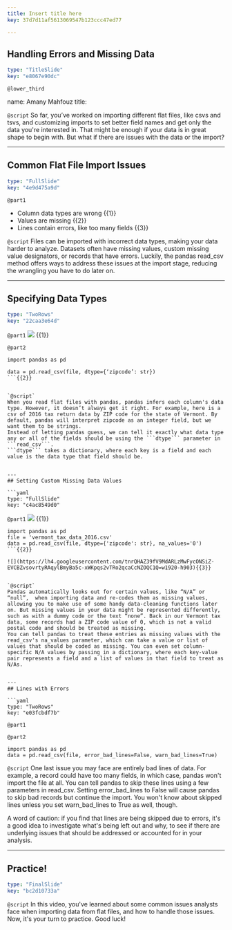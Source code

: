 ```yaml
---
title: Insert title here
key: 37d7d11af5613069547b123ccc47ed77

---
```

## Handling Errors and Missing Data

```yaml
type: "TitleSlide"
key: "e8067e90dc"
```

`@lower_third`

name: Amany Mahfouz
title:  


`@script`
So far, you’ve worked on importing different flat files, like csvs and tsvs, and customizing imports to set better field names and get only the data you're interested in. That might be enough if your data is in great shape to begin with. But what if there are issues with the data or the import?


---
## Common Flat File Import Issues

```yaml
type: "FullSlide"
key: "4e9d475a9d"
```

`@part1`
* Column data types are wrong {{1}}
* Values are missing {{2}}
* Lines contain errors, like too many fields {{3}}


`@script`
Files can be imported with incorrect data types, making your data harder to analyze. Datasets often have missing values, custom missing value designators, or records that have errors. Luckily, the pandas read_csv method offers ways to address these issues at the import stage, reducing the wrangling you have to do later on.


---
## Specifying Data Types

```yaml
type: "TwoRows"
key: "22caa3e64d"
```

`@part1`
![](https://lh6.googleusercontent.com/Jx-Tu0YVqi4Mfo5X3DSMCTm0L76o7pr3dcpagj71-8h7jck8w-XamQX0xx7EYMWqqV0EDIcBVLfOkQ=w1920-h903) {{1}}


`@part2`
```
import pandas as pd

data = pd.read_csv(file, dtype={‘zipcode’: str})
```{{2}}


`@script`
When you read flat files with pandas, pandas infers each column's data type. However, it doesn’t always get it right. For example, here is a csv of 2016 tax return data by ZIP code for the state of Vermont. By default, pandas will interpret zipcode as an integer field, but we want them to be strings.
Instead of letting pandas guess, we can tell it exactly what data type any or all of the fields should be using the ```dtype``` parameter in ```read_csv```.
```dtype``` takes a dictionary, where each key is a field and each value is the data type that field should be.


---
## Setting Custom Missing Data Values

```yaml
type: "FullSlide"
key: "c4ac8549d0"
```

`@part1`
![](https://lh6.googleusercontent.com/CC8of9zaUZp1bAdckaWfo_yl5zmWRX76OdXwCjKXqoo0BQ2TwA34fhYuE6tyOvAgLB69qz8Ddj36aQ=w1920-h903) {{1}}

```
import pandas as pd
file = 'vermont_tax_data_2016.csv'
data = pd.read_csv(file, dtype={'zipcode': str}, na_values='0')
```{{2}}

![](https://lh4.googleusercontent.com/tnrQHAZ39fV9MdARLzMwFycONSiZ-EVCBZvsovrtyRAqylBmyBa5c-xWKpqs2vTRo2qcaCcNZOQC1Q=w1920-h903){{3}}


`@script`
Pandas automatically looks out for certain values, like “N/A” or “null”,  when importing data and re-codes them as missing values, allowing you to make use of some handy data-cleaning functions later on. But missing values in your data might be represented differently, such as with a dummy code or the text “none”. Back in our Vermont tax data, some records had a ZIP code value of 0, which is not a valid postal code and should be treated as missing.
You can tell pandas to treat these entries as missing values with the read_csv's na_values parameter, which can take a value or list of values that should be coded as missing. You can even set column-specific N/A values by passing in a dictionary, where each key-value pair represents a field and a list of values in that field to treat as N/As.


---
## Lines with Errors

```yaml
type: "TwoRows"
key: "e03fcbdf7b"
```

`@part1`



`@part2`
```
import pandas as pd
data = pd.read_csv(file, error_bad_lines=False, warn_bad_lines=True)
```


`@script`
One last issue you may face are entirely bad lines of data. For example, a record could have too many fields, in which case, pandas won't import the file at all. You can tell pandas to skip these lines using a few parameters in read_csv. Setting error_bad_lines to False will cause pandas to skip bad records but continue the import. You won't know about skipped lines unless you set warn_bad_lines to True as well, though.

A word of caution: if you find that lines are being skipped due to errors, it's a good idea to investigate what's being left out and why, to see if there are underlying issues that should be addressed or accounted for in your analysis.


---
## Practice!

```yaml
type: "FinalSlide"
key: "bc2d10733a"
```

`@script`
In this video, you've learned about some common issues analysts face when importing data from flat files, and how to handle those issues. Now, it's your turn to practice. Good luck!

